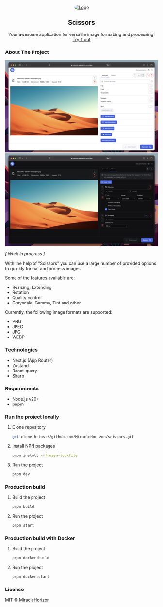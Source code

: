 <br />
<div align="center">
  <a href="https://raw.githubusercontent.com/MiracleHorizon/scissors/main/public/favicon-32x32.png">
    <img src="public/apple-touch-icon-120x120.png" alt="Logo" width=120 height=120 style="border-radius: 50%;">
  </a>

<h2 align="center">Scissors</h3>

  <p align="center">
    Your awesome application for versatile image formatting and processing!
    <br />
    <a href="https://scissors-application.vercel.app" target="_blank">Try it out</a>
  </p>
</div>

### About The Project

[![Project screenshot 1][preview-screenshot-1]][project-github]
[![Project screenshot 2][preview-screenshot-2]][project-github]

<em>[ Work in progress ]</em>

With the help of "Scissors" you can use a large number of provided options to quickly format and process images.

Some of the features available are:
* Resizing, Extending
* Rotation
* Quality control
* Grayscale, Gamma, Tint and other

Currently, the following image formats are supported:
* PNG
* JPEG
* JPG
* WEBP

### Technologies

* Next.js (App Router)
* Zustand
* React-query
* [Sharp](https://sharp.pixelplumbing.com/)

### Requirements

* Node.js v20+
* pnpm


### Run the project locally
1. Clone repository
   ```sh
   git clone https://github.com/MiracleHorizon/scissors.git
   ```
2. Install NPN packages
   ```sh
   pnpm install --frozen-lockfile
   ```
3. Run the project
   ```sh
   pnpm dev
   ```

### Production build

1. Build the project
   ```sh
   pnpm build
   ```
2. Run the project
   ```sh
   pnpm start
   ```

### Production build with Docker

1. Build the project
   ```sh
   pnpm docker:build
   ```
2. Run the project
   ```sh
   pnpm docker:start
   ```

### License

MIT © [MiracleHorizon](https://github.com/MiracleHorizon)

[project-github]: https://github.com/MiracleHorizon/scissors
[preview-screenshot-1]: readme/preview-screenshot-1.png
[preview-screenshot-2]: readme/preview-screenshot-2.png
